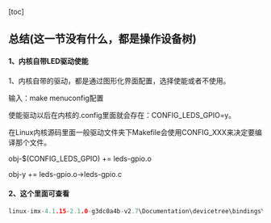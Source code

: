 [toc]

## 总结(这一节没有什么，都是操作设备树)

#### 1、内核自带LED驱动使能

1、内核自带的驱动，都是通过图形化界面配置，选择使能或者不使用。

输入：make menuconfig配置

使能驱动以后在内核的.config里面就会存在：CONFIG_LEDS_GPIO=y。

在Linux内核源码里面一般驱动文件夹下Makefile会使用CONFIG_XXX来决定要编译那个文件。

obj-$(CONFIG_LEDS_GPIO)	+= leds-gpio.o

obj-y += leds-gpio.o->leds-gpio.c

#### 2、这个里面可查看

```C
linux-imx-4.1.15-2.1.0-g3dc0a4b-v2.7\Documentation\devicetree\bindings\leds
```

